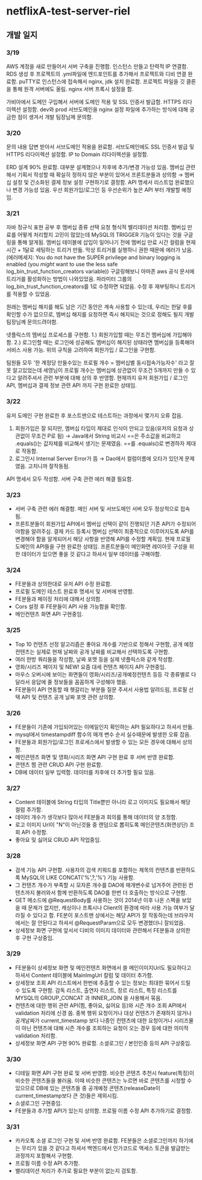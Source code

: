 # netflixA-test-server-riel

## 개발 일지

### 3/19
AWS 계정을 새로 만들어서 서버 구축을 진행함. 인스턴스 만들고 탄력적 IP 연결함. RDS 생성 후 프로젝트의 .yml파일에 엔드포인트를 추가해서 프로젝트와 디비 연결 완료함.
puTTY로 인스턴스에 접속해서 nginx, jdk 설치 완료함. 프로젝트 파일을 깃 클론을 통해 원격 서버에도 올림. nginx 서버 프록시 설정을 함.

가비아에서 도메인 구입해서 서버에 도메인 적용 및 SSL 인증서 발급함. HTTPS 리다이렉션 설정함. dev와 prod 서브도메인을 nginx 설정 파일에 추가하는 방식에 대해 궁금한 점이 생겨서 개발 팀장님께 문의함.

### 3/20
문의 내용 답변 받아서 서브도메인 적용을 완료함. 서브도메인에도 SSL 인증서 발급 및 HTTPS 리다이렉션 설정함.
IP to Domain 리다이렉션을 설정함. 

ERD 설계 90% 완료함. 대부분 설계했으나 차후에 추가/변경 가능성 있음. 
멤버십 관련해서 기획서 작성할 때 확실히 정하지 않은 부분이 있어서 프론트분들과 상의함 → 멤버십 설정 및 간소화된 결제 정보 설정 구현하기로 결정함.
API 명세서 리스트업 완료했으나 변경 가능성 있음. 우선 회원가입/로그인 등 우선순위가 높은 API 부터 개발할 예정임.

### 3/21
자바 정규식 표현 공부 후 멤버십 종류 선택 요청 형식적 밸리데이션 처리함.
멤버십 만료를 어떻게 처리할지 고민이 많았는데 MySQL의 TRIGGER 기능이 있다는 것을 구글링을 통해 알게됨.
멤버십 테이블에 삽입이 일어나기 전에 멤버십 만료 시간 컬럼을 현재시간 + 1달로 세팅하는 트리거 만듦.
막상 트리거를 실행하니 권한 때문에 에러가 났음.
(에러메세지: You do not have the SUPER privilege and binary logging is enabled (you *might* want to use the less safe log_bin_trust_function_creators variable))
구글링해보니 아마존 aws 공식 문서에 트리거를 활성화하는 방법이 나와있었음. 파라미터 그룹의log_bin_trust_function_creators를 1로 수정하면 되었음. 수정 후 재부팅하니 트리거를 적용할 수 있었음.

원래는 멤버십 해지를 해도 남은 기간 동안은 계속 사용할 수 있는데, 우리는 한달 후를 확인할 수가 없으므로, 멤버십 해지를 요청하면 즉시 해지되는 것으로 정해도 될지 개발 팀장님께 문의드려야함.

넷플릭스의 멤버십 프로세스를 구현함.
1.) 회원가입할 때는 무조건 멤버십에 가입해야함.
2.) 로그인할 때는 로그인에 성공해도 멤버십이 해지된 상태라면 멤버십을 등록해야 서비스 사용 가능.
위의 규칙을 고려하여 회원가입 / 로그인을 구현함.

팀원들 모두 '한 계정당 만들수있는 프로필 개수 = 멤버십별 동시접속가능자수' 라고 잘못 알고있었는데 세영님이 프로필 개수는 멤버십에 상관없이 무조건 5개까지 만들 수 있다고 알려주셔서 관련 부분에 대해 상의 후 반영함.
현재까지 유저 회원가입 / 로그인 API, 멤버십과 결제 정보 관련 API 까지 구현 완료한 상태임.

### 3/22
유저 도메인 구현 완료한 후 포스트맨으로 테스트하는 과정에서 몇가지 오류 잡음.
1. 회원가입은 잘 되지만, 멤버십 타입이 제대로 인식이 안되고 있음(유저의 요청과 상관없이 무조건 P로 됨)
→ Java에서 String 비교시 ==은 주소값을 비교하고 .equals()는 값자체를 비교해서 생기는 문제였음.  ==를 .equals()로 변경하자 제대로 작동함.
2. 로그인시 Internal Server Error가 뜸
→ Dao에서 컬럼이름에 오타가 있던게 문제였음. 고치니까 잘작동됨.

API 명세서 모두 작성함.
서버 구축 관련 에러 해결 필요함.

### 3/23
- 서버 구축 관련 에러 해결함. 메인 서버 및 서브도메인 서버 모두 정상적으로 접속됨.
- 프론트분들이 회원가입 API에서 멤버십 선택이 같이 진행되던 기존 API가 수정되어야함을 알려주심. 결제 카드 등록시 멤버십 선택이 최종적으로 이루어지도록 API를 변경해야 함을 알게되어서 해당 사항을 반영해 API를 수정할 계획임. 현재 프로필 도메인의 API들을 구현 완료한 상태임. 프론트분들이 메인화면 레이아웃 구성을 위한 데이터가 있으면 좋을 것 같다고 하셔서 일부 데이터를 구해야함.

### 3/24
- FE분들과 상의한대로 유저 API 수정 완료함.
- 프로필 도메인 테스트 완료후 명세서 및 서버에 반영함.
- FE분들과 페이징 처리에 대해서 상의함.
- Cors 설정 후 FE분들이 API 사용 가능함을 확인함.
- 메인컨텐츠 화면 API 구현중임.

### 3/25
- Top 10 컨텐츠 선정 알고리즘은 좋아요 개수를 기반으로 정해서 구현함, 공개 예정 컨텐츠는 실제로 현재 날짜와 공개 날짜를 비교해서 선택하도록 구현함.
- 여러 한방 쿼리들을 작성함, 날짜 포맷 등을 실제 넷플릭스와 같게 작성함.
- 영화/시리즈 페이지 및 NEW! 요즘 대세 컨텐츠 페이지 API 구현중임.
- 마우스 오버시에 보이는 화면들이 영화/시리즈/공개예정컨텐츠 등등 각 종류별로 다 달라서 응답에 줄 정보들을 꼼꼼하게 구성해야 했음.
- FE분들이 API 연동할 때 헷갈리는 부분들 질문 주셔서 사용법 알려드림, 프로필 선택 API 및 컨텐츠 공개 날짜 포맷 관련 상의함.

### 3/26
- FE분들이 기존에 가입되어있는 이메일인지 확인하는 API 필요하다고 하셔서 만듦.
- mysql에서 timestampdiff 함수의 매개 변수 순서 실수때문에 발생한 오류 잡음.
- FE분들과 회원가입/로그인 프로세스에서 발생할 수 있는 모든 경우에 대해서 상의함.
- 메인콘텐츠 화면 및 영화/시리즈 화면 API 구현 완료 후 서버 반영 완료함.
- 콘텐츠 찜 관련 CRUD API 구현 완료함.
- DB에 데이터 일부 입력함. 데이터를 차후에 더 추가할 필요 있음.

### 3/27
- Content 테이블에 String 타입의 Title뿐만 아니라 로고 이미지도 필요해서 해당 컬럼 추가함.
- 데이터 개수가 생각보다 많아서 FE분들과 회의를 통해 데이터의 양 조정함.
- 로고 이미지 Url이 "N"이 아닌것들 중 랜덤으로 뽑히도록 메인콘텐츠(화면상단) 조회 API 수정함.
- 좋아요 및 싫어요 CRUD API 작업중임.

### 3/28
- 검색 기능 API 구현함. 사용자의 검색 키워드를 포함하는 제목의 컨텐츠를 반환하도록 MySQL의 LIKE CONCAT('%',?,'%') 기능 사용함.
- 그 컨텐츠 개수가 부족할 시 모자른 개수를 DAO에 매개변수로 넘겨주어 관련된 컨텐츠까지 불러와서 함께 반환하도록 DAO를 한번 더 호출하는 방식으로 구현함.
- GET 메소드에 @RequestBody를 사용하는 것이 2014년 이후 나온 스펙을 보았을 때 문제가 없지만, 캐싱이나 프록시나 Client의 환경에 따라 사용 가능 여부가 달라질 수 있다고 함. FE분이 포스트맨 상에서는 해당 API가 잘 작동하는데 브라우저에서는 잘 안된다고 하셔서 @RequestParam으로 모두 변경했더니 잘되었음.
- 상세정보 화면 구현에 앞서서 디비의 이미지 데이터와 관련해서 FE분들과 상의한 후 구현 구상중임.

### 3/29
- FE분들이 상세정보 화면 및 메인컨텐츠 화면에서 쓸 메인이미지Url도 필요하다고 하셔서 Content 테이블에 MainImgUrl 칼럼 및 데이터 추가함.
- 상세정보 조회 API 리스트에서 한번에 추출할 수 있는 정보는 최대한 묶어서 드릴 수 있도록 구현함. 감독 리스트, 출연자 리스트, 장르 리스트, 특징 리스트를 MYSQL의 GROUP_CONCAT 과 INNER_JOIN 을 사용해서 묶음.
- 컨텐츠에 대한 행위 관련 API(찜, 좋아요, 싫어요 등)와 시즌 개수 조회 API에서 validation 처리에 신경 씀. 중복 행위 요청이거나 대상 컨텐츠가 존재하지 않거나 공개날짜가 current_timestamp 보다 나중인 컨텐츠에 대한 요청이거나 시리즈물이 아닌 컨텐츠에 대해 시즌 개수를 조회하는 요청이 오는 경우 등에 대한 의미적 validation 처리함.
- 상세정보 화면 API 구현 90% 완료함. 소셜로그인 / 본인인증 등의 API 구상중임.

### 3/30
- 디테일 화면 API 구현 완료 및 서버 반영함. 비슷한 콘텐츠 추천시 feature(특징)이 비슷한 콘텐츠들을 불러옴. 이때 비슷한 콘텐츠는 누르면 바로 콘텐츠를 시청할 수 있으므로 DB에 있는 콘텐츠들 중 공개예정 콘텐츠(releaseDate이 current_timestamp보다 큰 것)들은 제외시킴.
- 소셜로그인 구현중임.
- FE분들과 추가할 API가 있는지 상의함. 프로필 이름 수정 API 추가하기로 결정함.

### 3/31
- 카카오톡 소셜 로그인 구현 및 서버 반영 완료함. FE분들은 소셜로그인까지 하기에는 무리가 있을 것 같다고 하셔서 백엔드에서 인가코드로 액세스 토큰을 발급받는 과정까지 포함해서 구현함.
- 프로필 이름 수정 API 추가함.
- 밸리데이션 처리가 추가로 필요한 부분이 없는지 검토함.
